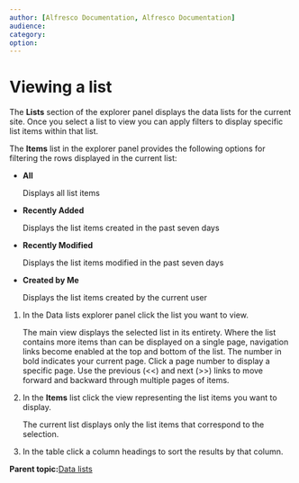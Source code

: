 ```yaml
---
author: [Alfresco Documentation, Alfresco Documentation]
audience: 
category: 
option: 
---
```


# Viewing a list

The **Lists** section of the explorer panel displays the data lists for the current site. Once you select a list to view you can apply filters to display specific list items within that list.

The **Items** list in the explorer panel provides the following options for filtering the rows displayed in the current list:

-   **All**

    Displays all list items

-   **Recently Added**

    Displays the list items created in the past seven days

-   **Recently Modified**

    Displays the list items modified in the past seven days

-   **Created by Me**

    Displays the list items created by the current user


1.  In the Data lists explorer panel click the list you want to view.

    The main view displays the selected list in its entirety. Where the list contains more items than can be displayed on a single page, navigation links become enabled at the top and bottom of the list. The number in bold indicates your current page. Click a page number to display a specific page. Use the previous \(<<\) and next \(\>\>\) links to move forward and backward through multiple pages of items.

2.  In the **Items** list click the view representing the list items you want to display.

    The current list displays only the list items that correspond to the selection.

3.  In the table click a column headings to sort the results by that column.


**Parent topic:**[Data lists](../concepts/datalists-intro.md)

